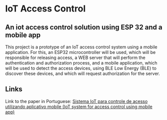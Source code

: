# IoT Access Control
## An iot access control solution using ESP 32 and a mobile app
This project is a prototype of an IoT access control system using a mobile application. For this, an ESP32 microcontroller will be used, which will be responsible for releasing access, a WEB server that will perform the authentication and authorization process, and a mobile application, which will be used to detect the access devices, using BLE Low Energy (BLE) to discover these devices, and which will request authorization for the server.

## Links

Link to the paper in Portuguese: [Sistema IoT para controle de acesso utilizando aplicativo mobile (IoT system for access control using mobile app)](https://docs.google.com/document/d/18XtwTLRNcdwOeBK9swss8Ah0XyS-axHt0IvgjGCmohw/edit?usp=sharing)
